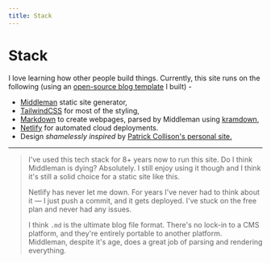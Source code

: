 ```yaml
---
title: Stack
---
```


# Stack

I love learning how other people build things.
Currently, this site runs on the following (using an [open-source blog template](https://github.com/harrison-broadbent/ruby-middleman-tailwind-starter-blog) I built) -

- [Middleman](https://www.middlemanapp.com/) static site generator,
- [TailwindCSS](https://tailwindcss.com) for most of the styling,
- [Markdown](https://en.wikipedia.org/wiki/Markdown) to create webpages, parsed by Middleman using [kramdown](https://github.com/gettalong/kramdown),
- [Netlify](https://www.netlify.com) for automated cloud deployments.
- Design _shamelessly inspired_ by [Patrick Collison's personal site.](https://www.patrickcollison.com)

---

> I've used this tech stack for 8+ years now to run this site. Do I think Middleman is dying? Absolutely. I still enjoy using it though and I think it's still a solid choice for a static site like this.
>
> Netlify has never let me down. For years I've never had to think about it — I just push a commit, and it gets deployed. I've stuck on the free plan and never had any issues.
>
> I think `.md` is the ultimate blog file format. There's no lock-in to a CMS platform, and they're entirely portable to another platform. Middleman, despite it's age, does a great job of parsing and rendering everything.
